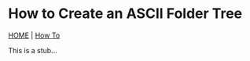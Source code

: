 # How to Create an ASCII Folder Tree

[HOME](../README.md) | [How To](/how-to/index.md)

This is a stub...
